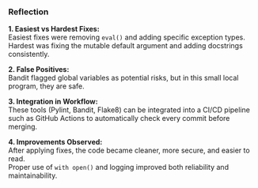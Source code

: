 ### Reflection

**1. Easiest vs Hardest Fixes:**  
Easiest fixes were removing `eval()` and adding specific exception types.  
Hardest was fixing the mutable default argument and adding docstrings consistently.

**2. False Positives:**  
Bandit flagged global variables as potential risks, but in this small local program, they are safe.

**3. Integration in Workflow:**  
These tools (Pylint, Bandit, Flake8) can be integrated into a CI/CD pipeline such as GitHub Actions to automatically check every commit before merging.

**4. Improvements Observed:**  
After applying fixes, the code became cleaner, more secure, and easier to read.  
Proper use of `with open()` and logging improved both reliability and maintainability.
